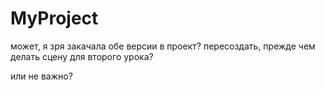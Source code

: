 # MyProject

может, я зря закачала обе версии в проект?
пересоздать, прежде чем делать сцену для второго урока?


или не важно?
